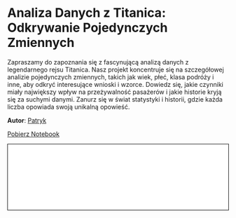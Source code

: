 
# Analiza Danych z Titanica: Odkrywanie Pojedynczych Zmiennych

Zapraszamy do zapoznania się z fascynującą analizą danych z legendarnego rejsu Titanica. Nasz projekt koncentruje się na szczegółowej analizie pojedynczych zmiennych, takich jak wiek, płeć, klasa podróży i inne, aby odkryć interesujące wnioski i wzorce. Dowiedz się, jakie czynniki miały największy wpływ na przeżywalność pasażerów i jakie historie kryją się za suchymi danymi. Zanurz się w świat statystyki i historii, gdzie każda liczba opowiada swoją unikalną opowieść.

**Autor**: [Patryk](/od-zera-do-ai-portfolio/uczestnicy/patryk)

<a href="titanic.ipynb" class="md-button md-button--primary">Pobierz Notebook</a>

<iframe
    id="content"
    src="titanic.html"
    width="100%"
    style="border:1px solid black;overflow:hidden;"
></iframe>
<script>
function resizeIframeToFitContent(iframe) {
    iframe.style.height = (iframe.contentWindow.document.documentElement.scrollHeight + 50) + "px";
    iframe.contentDocument.body.style["overflow"] = 'hidden';
}
window.addEventListener('load', function() {
    var iframe = document.getElementById('content');
    resizeIframeToFitContent(iframe);
});
window.addEventListener('resize', function() {
    var iframe = document.getElementById('content');
    resizeIframeToFitContent(iframe);
});
</script>
